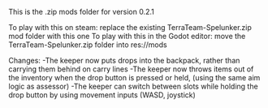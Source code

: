 This is the .zip mods folder for version 0.2.1

To play with this on steam: replace the existing TerraTeam-Spelunker.zip mod folder with this one
To play with this in the Godot editor: move the TerraTeam-Spelunker.zip folder into res://mods

Changes: 
-The keeper now puts drops into the backpack, rather than carrying them behind on carry lines
-The keeper now throws items out of the inventory when the drop button is pressed or held, (using the same aim logic as assessor)
-The keeper can switch between slots while holding the drop button by using movement inputs (WASD, joystick)
